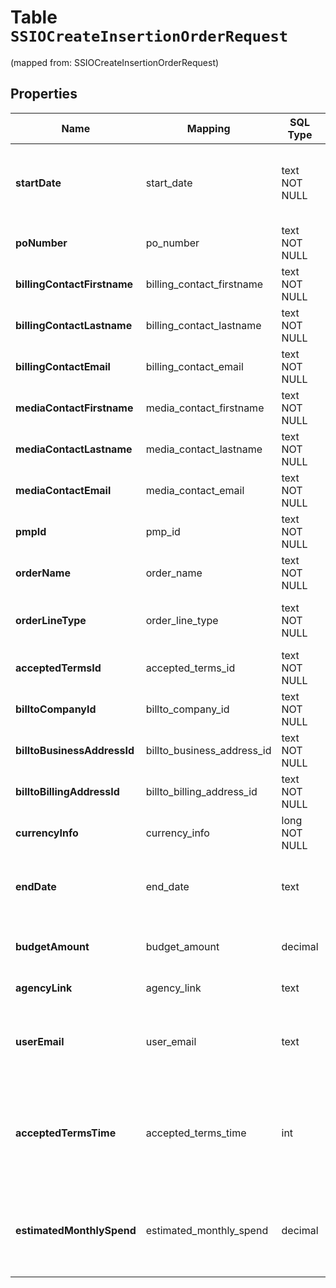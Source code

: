 
# Table `SSIOCreateInsertionOrderRequest`
(mapped from: SSIOCreateInsertionOrderRequest)

## Properties
Name | Mapping | SQL Type | Default | Type | Description | Notes
---- | ------- | -------- | ------- | ---- | ----------- | -----
**startDate** | start_date | text NOT NULL |  | **kotlin.String** | Starting date of time period. Format: YYYY-MM-DD | 
**poNumber** | po_number | text NOT NULL |  | **kotlin.String** | The po number | 
**billingContactFirstname** | billing_contact_firstname | text NOT NULL |  | **kotlin.String** | The billing contact first name | 
**billingContactLastname** | billing_contact_lastname | text NOT NULL |  | **kotlin.String** | The billing contact last name | 
**billingContactEmail** | billing_contact_email | text NOT NULL |  | **kotlin.String** | The billing contact email | 
**mediaContactFirstname** | media_contact_firstname | text NOT NULL |  | **kotlin.String** | The media contact first name | 
**mediaContactLastname** | media_contact_lastname | text NOT NULL |  | **kotlin.String** | The media contact last name | 
**mediaContactEmail** | media_contact_email | text NOT NULL |  | **kotlin.String** | The media contact email | 
**pmpId** | pmp_id | text NOT NULL |  | **kotlin.String** | The pmp id | 
**orderName** | order_name | text NOT NULL |  | **kotlin.String** | The order name | 
**orderLineType** | order_line_type | text NOT NULL |  | [**order_line_type**](#OrderLineType) | Type can be Budget or Perpetual | 
**acceptedTermsId** | accepted_terms_id | text NOT NULL |  | **kotlin.String** | The SFDC id for the terms | 
**billtoCompanyId** | billto_company_id | text NOT NULL |  | **kotlin.String** | The bill-to company id | 
**billtoBusinessAddressId** | billto_business_address_id | text NOT NULL |  | **kotlin.String** | The bill-to business address id | 
**billtoBillingAddressId** | billto_billing_address_id | text NOT NULL |  | **kotlin.String** | The bill-to billing address id | 
**currencyInfo** | currency_info | long NOT NULL |  | [**Currency**](Currency.md) |  |  [foreignkey]
**endDate** | end_date | text |  | **kotlin.String** | End date of time period. Format: YYYY-MM-DD |  [optional]
**budgetAmount** | budget_amount | decimal |  | [**java.math.BigDecimal**](java.math.BigDecimal.md) | If Budget order line, the budget amount. |  [optional]
**agencyLink** | agency_link | text |  | **kotlin.String** | URL link for agency |  [optional]
**userEmail** | user_email | text |  | **kotlin.String** | The email of user submitting the insertion order |  [optional]
**acceptedTermsTime** | accepted_terms_time | int |  | **kotlin.Int** | The UTC timestamp (to the nearest sec) of when terms were accepted |  [optional]
**estimatedMonthlySpend** | estimated_monthly_spend | decimal |  | [**java.math.BigDecimal**](java.math.BigDecimal.md) | If Ongoing (perpetual) order line, the estimated monthly spend |  [optional]
























